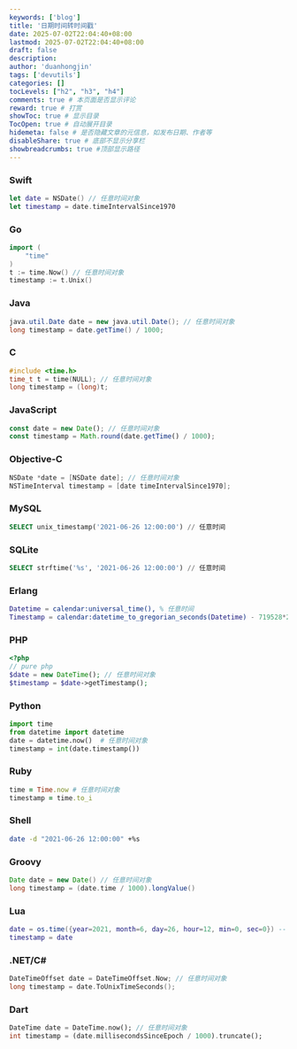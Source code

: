 ```yaml
---
keywords: ['blog']
title: '日期时间转时间戳'
date: 2025-07-02T22:04:40+08:00
lastmod: 2025-07-02T22:04:40+08:00
draft: false
description: 
author: 'duanhongjin'
tags: ['devutils']
categories: []
tocLevels: ["h2", "h3", "h4"]
comments: true # 本页面是否显示评论
reward: true # 打赏
showToc: true # 显示目录
TocOpen: true # 自动展开目录
hidemeta: false # 是否隐藏文章的元信息，如发布日期、作者等
disableShare: true # 底部不显示分享栏
showbreadcrumbs: true #顶部显示路径
---
```

### Swift	
```swift
let date = NSDate() // 任意时间对象
let timestamp = date.timeIntervalSince1970
```

### Go	
```go
import (
    "time"
)
t := time.Now() // 任意时间对象
timestamp := t.Unix()
```

### Java	
```java
java.util.Date date = new java.util.Date(); // 任意时间对象
long timestamp = date.getTime() / 1000;
```

### C	
```c
#include <time.h>
time_t t = time(NULL); // 任意时间对象
long timestamp = (long)t;
```

### JavaScript	
```javascript
const date = new Date(); // 任意时间对象
const timestamp = Math.round(date.getTime() / 1000);
```

### Objective-C	
```objective-c
NSDate *date = [NSDate date]; // 任意时间对象
NSTimeInterval timestamp = [date timeIntervalSince1970];
```

### MySQL	
```sql
SELECT unix_timestamp('2021-06-26 12:00:00') // 任意时间
```

### SQLite	
```sql
SELECT strftime('%s', '2021-06-26 12:00:00') // 任意时间
```

### Erlang	
```erlang
Datetime = calendar:universal_time(), % 任意时间
Timestamp = calendar:datetime_to_gregorian_seconds(Datetime) - 719528*24*3600.
```

### PHP	
```php
<?php
// pure php
$date = new DateTime(); // 任意时间对象
$timestamp = $date->getTimestamp();
```

### Python	
```python
import time
from datetime import datetime
date = datetime.now()  # 任意时间对象
timestamp = int(date.timestamp())
```

### Ruby	
```ruby
time = Time.now # 任意时间对象
timestamp = time.to_i
```

### Shell	
```bash
date -d "2021-06-26 12:00:00" +%s
```

### Groovy	
```groovy
Date date = new Date() // 任意时间对象
long timestamp = (date.time / 1000).longValue()
```

### Lua	
```lua
date = os.time({year=2021, month=6, day=26, hour=12, min=0, sec=0}) -- 任意时间
timestamp = date
```

### .NET/C#	
```c
DateTimeOffset date = DateTimeOffset.Now; // 任意时间对象
long timestamp = date.ToUnixTimeSeconds();
```

### Dart	
```dart
DateTime date = DateTime.now(); // 任意时间对象
int timestamp = (date.millisecondsSinceEpoch / 1000).truncate();
```